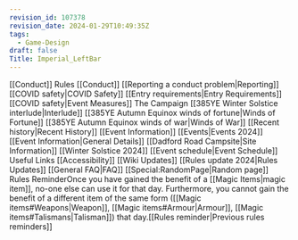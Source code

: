 ```yaml
---
revision_id: 107378
revision_date: 2024-01-29T10:49:35Z
tags:
  - Game-Design
draft: false
Title: Imperial_LeftBar
---
```

[[Conduct]] Rules
  [[Conduct]]
  [[Reporting a conduct problem|Reporting]]
  [[COVID safety|COVID Safety]]
  [[Entry requirements|Entry Requirements]]
  [[COVID safety|Event Measures]]
  The Campaign
  [[385YE Winter Solstice interlude|Interlude]]
  [[385YE Autumn Equinox winds of fortune|Winds of Fortune]]
  [[385YE Autumn Equinox winds of war|Winds of War]]
  [[Recent history|Recent History]]
  [[Event Information]]
  [[Events|Events 2024]]
  [[Event Information|General Details]]
  [[Dadford Road Campsite|Site Information]]
  [[Winter Solstice 2024]]
  [[Event schedule|Event Schedule]]
  Useful Links
  [[Accessibility]]
  [[Wiki Updates]]
  [[Rules update 2024|Rules Updates]]
  [[General FAQ|FAQ]]
[[Special:RandomPage|Random page]]
Rules ReminderOnce you have gained the benefit of a [[Magic Items|magic item]], no-one else can use it for that day. Furthermore, you cannot gain the benefit of a different item of the same form ([[Magic items#Weapons|Weapon]], [[Magic items#Armour|Armour]], [[Magic items#Talismans|Talisman]]) that day.[[Rules reminder|Previous rules reminders]]